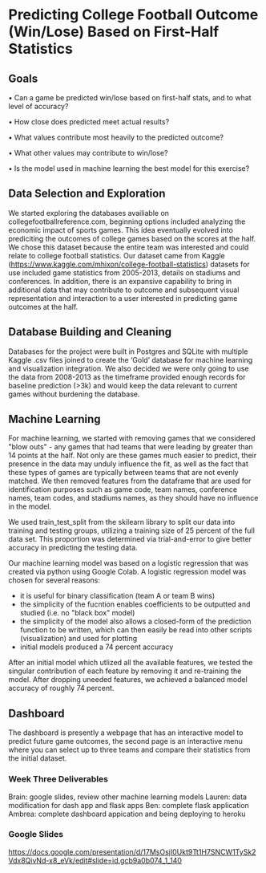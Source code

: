 # Predicting College Football Outcome (Win/Lose) Based on First-Half Statistics

## Goals

•	Can a game be predicted win/lose based on first-half stats, and to what level of accuracy?

•	How close does predicted meet actual results?

•	What values contribute most heavily to the predicted outcome?

•	What other values may contribute to win/lose?

•	Is the model used in machine learning the best model for this exercise?

## Data Selection and Exploration
We started exploring the databases availiable on collegefootballreference.com, beginning options included analyzing the economic impact of sports games. This idea eventually evolved into prediciting the outcomes of college games based on the scores at the half. We chose this dataset because the entire team was interested and could relate to college football statistics. Our dataset came from Kaggle (https://www.kaggle.com/mhixon/college-football-statistics) datasets for use included game statistics from 2005-2013, details on stadiums and conferences. In addition, there is an expansive capability to bring in additional data that may contribute to outcome and subsequent visual representation and interaction to a user interested in predicting game outcomes at the half.

## Database Building and Cleaning
Databases for the project were built in Postgres and SQLite with multiple Kaggle .csv files joined to create the ‘Gold’ database for machine learning and visualization integration. We also decided we were only going to use the data from 2008-2013 as the timeframe provided enough records for baseline prediction (>3k) and would keep the data relevant to current games without burdening the database. 

## Machine Learning
For machine learning, we started with removing games that we considered "blow outs" - any games that had teams that were leading by greater than 14 points at the half. Not only are these games much easier to predict, their presence in the data may unduly influence the fit, as well as the fact that these types of games are typically between teams that are not evenly matched.
We then removed features from the dataframe that are used for identification purposes such as game code, team names, conference names, team codes, and stadiums names, as they should have no influence in the model. <br />

We used train_test_split from the skilearn library to split our data into training and testing groups, utilizing a training size of 25 percent of the full data set. This proportion was determined via trial-and-error to give better accuracy in predicting the testing data.<br />

Our machine learning model was based on a logistic regression that was created via python using Google Colab. A logistic regression model was chosen for several reasons:
* it is useful for binary classification (team A or team B wins)
* the simplicity of the fucntion enables coefficients to be outputted and studied (i.e. no "black box" model)
* the simplicity of the model also allows a closed-form of the prediction function to be written, which can then easily be read into other scripts (visualization) and used for plotting
* initial models produced a 74 percent accuracy<br />

After an initial model which utlized all the available features, we tested the singular contribution of each feature by removing it and re-training the model.  After dropping uneeded features, we achieved a balanced model accuracy of roughly 74 percent.<br />


## Dashboard
The dashboard is presently a webpage that has an interactive model to predict future game outcomes, the second page is an interactive menu where you can select up to three teams and compare their statistics from the initial dataset. 


### Week Three Deliverables
Brain: google slides, review other machine learning models
Lauren: data modification for dash app and flask apps
Ben: complete flask application
Ambrea: complete dashboard appication and being deploying to heroku

### Google Slides
https://docs.google.com/presentation/d/17MsOsjI0Ukt9Tt1H7SNCW1TySk2Vdx8QivNd-x8_eVk/edit#slide=id.gcb9a0b074_1_140

